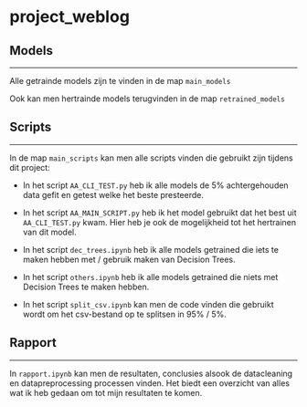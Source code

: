 # project_weblog

## Models
---

Alle getrainde models zijn te vinden in de map ``main_models``

Ook kan men hertrainde models terugvinden in de map ``retrained_models``

## Scripts
---

In de map ``main_scripts`` kan men alle scripts vinden die gebruikt zijn tijdens dit project:

- In het script ``AA_CLI_TEST.py`` heb ik alle models de 5% achtergehouden data gefit en getest welke het beste presteerde.

- In het script ``AA_MAIN_SCRIPT.py`` heb ik het model gebruikt dat het best uit ``AA_CLI_TEST.py`` kwam. Hier heb je ook de mogelijkheid tot het hertrainen van dit model.

- In het script ``dec_trees.ipynb`` heb ik alle models getrained die iets te maken hebben met / gebruik maken van Decision Trees.

- In het script ``others.ipynb`` heb ik alle models getrained die niets met Decision Trees te maken hebben.

- In het script ``split_csv.ipynb`` kan men de code vinden die gebruikt wordt om het csv-bestand op te splitsen in 95% / 5%.

## Rapport
---

In ``rapport.ipynb`` kan men de resultaten, conclusies alsook de datacleaning en datapreprocessing processen vinden. Het biedt een overzicht van alles wat ik heb gedaan om tot mijn resultaten te komen. 